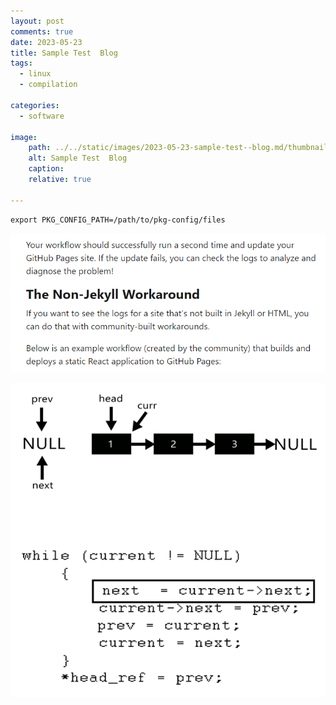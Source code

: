```yaml
---
layout: post
comments: true
date: 2023-05-23
title: Sample Test  Blog 
tags:
  - linux
  - compilation
 
categories:
  - software

image: 
	path: ../../static/images/2023-05-23-sample-test--blog.md/thumbnail
	alt: Sample Test  Blog
	caption: 
	relative: true
				
---
```

```text
export PKG_CONFIG_PATH=/path/to/pkg-config/files
```


![thumbnail](../../static/images/2023-05-23-sample-test--blog.md/thumbnail)


![](../../static/images/2023-05-23-sample-test--blog.md/RGIF2.gif)

